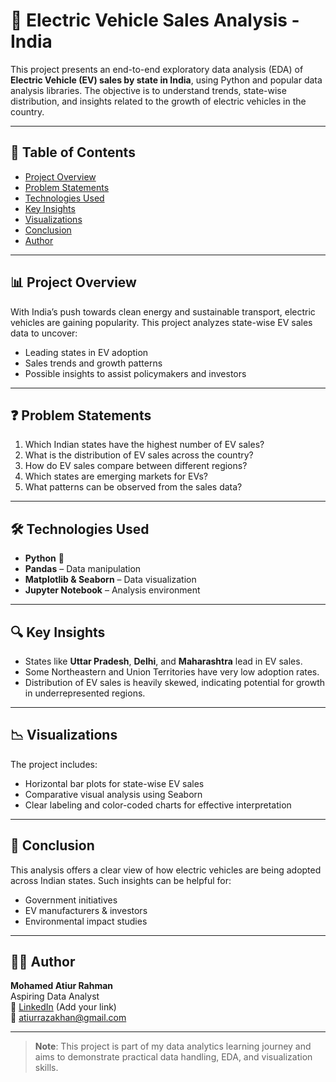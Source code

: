 # 🚗 Electric Vehicle Sales Analysis - India

This project presents an end-to-end exploratory data analysis (EDA) of **Electric Vehicle (EV) sales by state in India**, using Python and popular data analysis libraries. The objective is to understand trends, state-wise distribution, and insights related to the growth of electric vehicles in the country.

---

## 📌 Table of Contents

- [Project Overview](#project-overview)
- [Problem Statements](#problem-statements)
- [Technologies Used](#technologies-used)
- [Key Insights](#key-insights)
- [Visualizations](#visualizations)
- [Conclusion](#conclusion)
- [Author](#author)

---

## 📊 Project Overview

With India’s push towards clean energy and sustainable transport, electric vehicles are gaining popularity. This project analyzes state-wise EV sales data to uncover:
- Leading states in EV adoption
- Sales trends and growth patterns
- Possible insights to assist policymakers and investors

---

## ❓ Problem Statements

1. Which Indian states have the highest number of EV sales?
2. What is the distribution of EV sales across the country?
3. How do EV sales compare between different regions?
4. Which states are emerging markets for EVs?
5. What patterns can be observed from the sales data?

---

## 🛠️ Technologies Used

- **Python** 🐍
- **Pandas** – Data manipulation
- **Matplotlib & Seaborn** – Data visualization
- **Jupyter Notebook** – Analysis environment

---

## 🔍 Key Insights

- States like **Uttar Pradesh**, **Delhi**, and **Maharashtra** lead in EV sales.
- Some Northeastern and Union Territories have very low adoption rates.
- Distribution of EV sales is heavily skewed, indicating potential for growth in underrepresented regions.

---

## 📉 Visualizations

The project includes:
- Horizontal bar plots for state-wise EV sales
- Comparative visual analysis using Seaborn
- Clear labeling and color-coded charts for effective interpretation

---

## 📌 Conclusion

This analysis offers a clear view of how electric vehicles are being adopted across Indian states. Such insights can be helpful for:
- Government initiatives
- EV manufacturers & investors
- Environmental impact studies

---

## 👨‍💻 Author

**Mohamed Atiur Rahman**  
Aspiring Data Analyst  
🔗 [LinkedIn](https://www.linkedin.com/) (Add your link)  
📧 atiurrazakhan@gmail.com

---

> **Note**: This project is part of my data analytics learning journey and aims to demonstrate practical data handling, EDA, and visualization skills.

